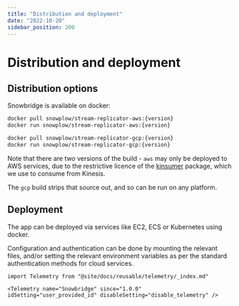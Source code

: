 ```yaml
---
title: "Distribution and deployment"
date: "2022-10-20"
sidebar_position: 200
---
```


# Distribution and deployment

## Distribution options

Snowbridge is available on docker:

```bash
docker pull snowplow/stream-replicator-aws:{version}
docker run snowplow/stream-replicator-aws:{version}
```

```bash
docker pull snowplow/stream-replicator-gcp:{version}
docker run snowplow/stream-replicator-gcp:{version}
```

Note that there are two versions of the build - `aws` may only be deployed to AWS services, due to the restrictive licence of the [kinsumer](https://github.com/twitchscience/kinsumer) package, which we use to consume from Kinesis.

The `gcp` build strips that source out, and so can be run on any platform.

## Deployment

The app can be deployed via services like EC2, ECS or Kubernetes using docker.

Configuration and authentication can be done by mounting the relevant files, and/or setting the relevant environment variables as per the standard authentication methods for cloud services.


```mdx-code-block
import Telemetry from "@site/docs/reusable/telemetry/_index.md"

<Telemetry name="Snowbridge" since="1.0.0" idSetting="user_provided_id" disableSetting="disable_telemetry" />
```